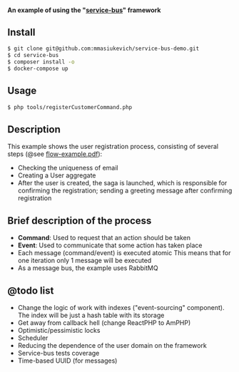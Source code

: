 #### An example of using the "[service-bus](https://github.com/mmasiukevich/service-bus)" framework

## Install

``` bash
$ git clone git@github.com:mmasiukevich/service-bus-demo.git
$ cd service-bus
$ composer install -o
$ docker-compose up
```

## Usage
``` bash
$ php tools/registerCustomerCommand.php
```

## Description

This example shows the user registration process, consisting of several steps (@see [flow-example.pdf](https://github.com/mmasiukevich/service-bus-demo/blob/master/flow-example.pdf)):
* Checking the uniqueness of email
* Creating a User aggregate
* After the user is created, the saga is launched, which is responsible for confirming the registration; sending a greeting message after confirming registration

## Brief description of the process
* **Command**: Used to request that an action should be taken
* **Event**: Used to communicate that some action has taken place
* Each message (command/event) is executed atomic This means that for one iteration only 1 message will be executed
* As a message bus, the example uses RabbitMQ

## @todo list
* Change the logic of work with indexes ("event-sourcing" component). The index will be just a hash table with its storage
* Get away from callback hell (change ReactPHP to AmPHP)
* Optimistic/pessimistic locks
* Scheduler
* Reducing the dependence of the user domain on the framework
* Service-bus tests coverage
* Time-based UUID (for messages)

